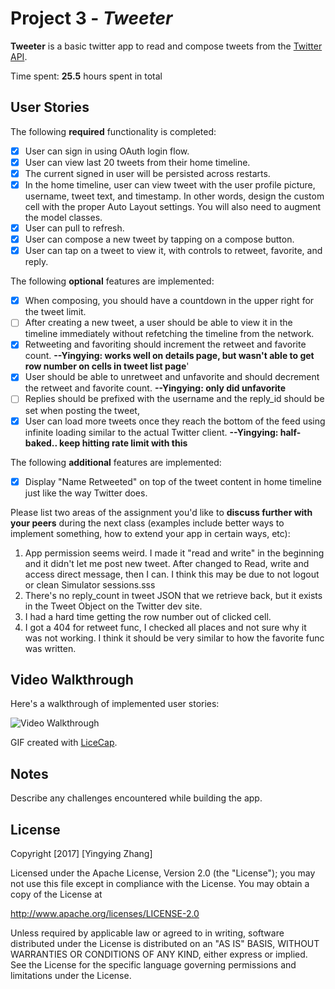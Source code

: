 # Project 3 - *Tweeter*

**Tweeter** is a basic twitter app to read and compose tweets from the [Twitter API](https://apps.twitter.com/).

Time spent: **25.5** hours spent in total

## User Stories

The following **required** functionality is completed:

- [x] User can sign in using OAuth login flow.
- [x] User can view last 20 tweets from their home timeline.
- [x] The current signed in user will be persisted across restarts.
- [x] In the home timeline, user can view tweet with the user profile picture, username, tweet text, and timestamp.  In other words, design the custom cell with the proper Auto Layout settings.  You will also need to augment the model classes.
- [x] User can pull to refresh.
- [x] User can compose a new tweet by tapping on a compose button.
- [x] User can tap on a tweet to view it, with controls to retweet, favorite, and reply.

The following **optional** features are implemented:

- [x] When composing, you should have a countdown in the upper right for the tweet limit.
- [ ] After creating a new tweet, a user should be able to view it in the timeline immediately without refetching the timeline from the network.
- [x] Retweeting and favoriting should increment the retweet and favorite count. **--Yingying: works well on details page, but wasn't able to get row number on cells in tweet list page**'
- [x] User should be able to unretweet and unfavorite and should decrement the retweet and favorite count. **--Yingying: only did unfavorite**
- [ ] Replies should be prefixed with the username and the reply_id should be set when posting the tweet,
- [x] User can load more tweets once they reach the bottom of the feed using infinite loading similar to the actual Twitter client. **--Yingying: half-baked.. keep hitting rate limit with this**

The following **additional** features are implemented:

- [x] Display "Name Retweeted" on top of the tweet content in home timeline just like the way Twitter does.

Please list two areas of the assignment you'd like to **discuss further with your peers** during the next class (examples include better ways to implement something, how to extend your app in certain ways, etc):

1. App permission seems weird. I made it "read and write" in the beginning and it didn't let me post new tweet. After changed to Read, write and access direct message, then I can. I think this may be due to not logout or clean Simulator sessions.sss
2. There's no reply_count in tweet JSON that we retrieve back, but it exists in the Tweet Object on the Twitter dev site.
3. I had a hard time getting the row number out of clicked cell.
4. I got a 404 for retweet func, I checked all places and not sure why it was not working. I think it should be very similar to how the favorite func was written.

## Video Walkthrough

Here's a walkthrough of implemented user stories:

<img src='https://raw.githubusercontent.com/yzhanghearsay/03_Tweeter/master/03%20Tweeter/tweeter.gif' title='Video Walkthrough' width='' alt='Video Walkthrough' />

GIF created with [LiceCap](http://www.cockos.com/licecap/).

## Notes

Describe any challenges encountered while building the app.

## License

Copyright [2017] [Yingying Zhang]

Licensed under the Apache License, Version 2.0 (the "License");
you may not use this file except in compliance with the License.
You may obtain a copy of the License at

http://www.apache.org/licenses/LICENSE-2.0

Unless required by applicable law or agreed to in writing, software
distributed under the License is distributed on an "AS IS" BASIS,
WITHOUT WARRANTIES OR CONDITIONS OF ANY KIND, either express or implied.
See the License for the specific language governing permissions and
limitations under the License.
